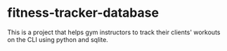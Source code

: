 # fitness-tracker-database
This is a project that helps gym instructors to track their clients' workouts on the CLI using python and sqlite.
